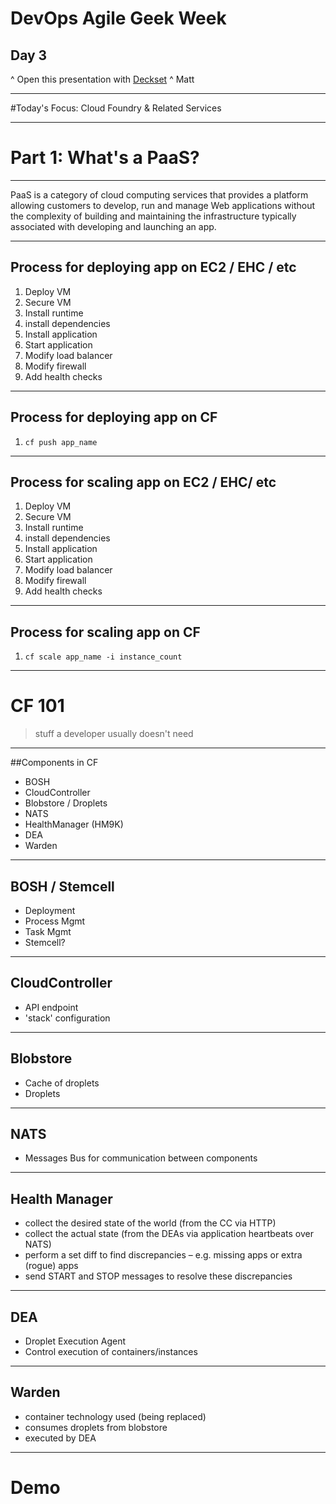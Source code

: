 # DevOps Agile Geek Week
## Day 3

^ Open this presentation with [Deckset](http://www.decksetapp.com/)
^ Matt

---

#Today's Focus: Cloud Foundry & Related Services

---

# Part 1: What's a PaaS?

---

PaaS is a category of cloud computing services that provides a platform allowing customers to develop, run and manage Web applications without the complexity of building and maintaining the infrastructure typically associated with developing and launching an app.


---

## Process for deploying app on EC2 / EHC / etc

1. Deploy VM
2. Secure VM
2. Install runtime
3. install dependencies
4. Install application
5. Start application
6. Modify load balancer
7. Modify firewall
8. Add health checks

---

## Process for deploying app on CF

1. `cf push app_name`

---

## Process for scaling app on EC2 / EHC/ etc

1. Deploy VM
2. Secure VM
2. Install runtime
3. install dependencies
4. Install application
5. Start application
6. Modify load balancer
7. Modify firewall
8. Add health checks

---

## Process for scaling app on CF

1. `cf scale app_name -i instance_count`

---

# CF 101

>stuff a developer usually doesn't need

---

##Components in CF

* BOSH
* CloudController
* Blobstore / Droplets
* NATS
* HealthManager (HM9K)
* DEA
* Warden

---

## BOSH / Stemcell

* Deployment
* Process Mgmt
* Task Mgmt
* Stemcell?
---

## CloudController

* API endpoint
* 'stack' configuration

---

## Blobstore

* Cache of droplets
* Droplets

---

## NATS

* Messages Bus for communication between components

---

## Health Manager

* collect the desired state of the world (from the CC via HTTP)
* collect the actual state (from the DEAs via application heartbeats over NATS)
* perform a set diff to find discrepancies – e.g. missing apps or extra (rogue) apps
* send START and STOP messages to resolve these discrepancies

---

## DEA

* Droplet Execution Agent
* Control execution of containers/instances

---

## Warden

* container technology used (being replaced)
* consumes droplets from blobstore
* executed by DEA

---

# Demo
